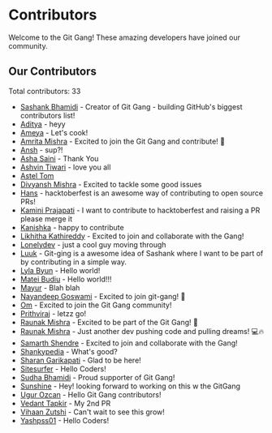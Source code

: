# Contributors

Welcome to the Git Gang! These amazing developers have joined our community.

## Our Contributors

Total contributors: 33

- [Sashank Bhamidi](https://github.com/SashankBhamidi) - Creator of Git Gang - building GitHub's biggest contributors list!
- [Aditya](https://github.com/aditya-yadav1176) - heyy
- [Ameya](https://github.com/Raptor0G) - Let's cook!
- [Amrita Mishra](https://github.com/amritamishra01) - Excited to join the Git Gang and contribute! 🌸
- [Ansh](https://github.com/ansh3108) - sup?!
- [Asha Saini](https://github.com/AshaSaini-033) - Thank You
- [Ashvin Tiwari](https://github.com/ashvin2005) - love you all
- [Astel Tom](https://github.com/astel-code)
- [Divyansh Mishra](https://github.com/mishraa-G) - Excited to tackle some good issues
- [Hans](https://github.com/hans-r7) - hacktoberfest is an awesome way of contributing to open source PRs!
- [Kamini Prajapati](https://github.com/Kamini8707) - I want to contribute to hacktoberfest and raising a PR please merge it
- [Kanishka](https://github.com/kanishka1804) - happy to contribute
- [Likhitha Kathireddy](https://github.com/Likhithakathireddy) - Excited to join and collaborate with the Gang!
- [Lonelydev](https://github.com/some-boi) - just a cool guy moving through
- [Luuk](https://github.com/Devluuk123) - Git-ging is a awesome idea of Sashank where I want to be part of by contributing in a simple way.
- [Lyla Byun](https://github.com/LylaB) - Hello world!
- [Matei Budiu](https://github.com/aehmttw) - Hello world!!!
- [Mayur](https://github.com/MayurK-cmd) - Blah blah
- [Nayandeep Goswami](https://github.com/NayandG07) - Excited to join git-gang! 🚀
- [Om](https://github.com/Om7035) - Excited to join the Git Gang community!
- [Prithviraj](https://github.com/bundela05) - letzz go!
- [Raunak Mishra](https://github.com/raunak-mishraa) - Excited to be part of the Git Gang! 🚀
- [Raunak Mishra](https://github.com/raunak-devs) - Just another dev pushing code and pulling dreams! 💻🔥
- [Samarth Shendre](https://github.com/i-m-samarth-cs) - Excited to join and collaborate with the Gang!
- [Shankypedia](https://github.com/shankypedia) - What's good?
- [Sharan Garikapati](https://github.com/sairamsharan) - Glad to be here!
- [Sitesurfer](https://github.com/Sakshi7654) - Hello Coders!
- [Sudha Bhamidi](https://github.com/SudhaBhamidi) - Proud supporter of Git Gang!
- [Sunshine](https://github.com/R-2400100058) - Hey! looking forward to working on this w the GitGang
- [Ugur Ozcan](https://github.com/uozcan12) - Hello Git Gang contributors!
- [Vedant Tapkir](https://github.com/Octaflick) - My 2nd PR
- [Vihaan Zutshi](https://github.com/vihaanified) - Can't wait to see this grow!
- [Yashpss01](https://github.com/yashpss01) - Hello Coders!




